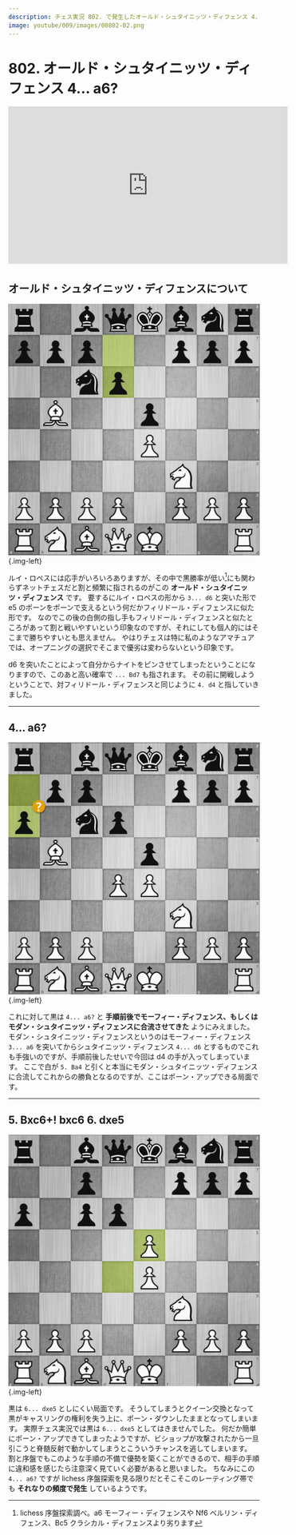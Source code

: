 ```yaml
---
description: チェス実況 802. で発生したオールド・シュタイニッツ・ディフェンス 4... a6? に関する考察です。
image: youtube/009/images/00802-02.png
---
```


# 802. オールド・シュタイニッツ・ディフェンス 4... a6?

<div class="text-center">
    <iframe width="560" height="315" src="https://www.youtube.com/embed/pBfUFSx-Rpk" title="YouTube video player" frameborder="0" allow="accelerometer; autoplay; clipboard-write; encrypted-media; gyroscope; picture-in-picture" allowfullscreen></iframe>
</div>

## オールド・シュタイニッツ・ディフェンスについて
![](./images/00802-01.png){.img-left}

ルイ・ロペスには応手がいろいろありますが、その中で黒勝率が低い[^1]にも関わらずネットチェスだと割と頻繁に指されるのがこの
**オールド・シュタイニッツ・ディフェンス** です。
要するにルイ・ロペスの形から `3... d6` と突いた形で e5 のポーンをポーンで支えるという何だかフィリドール・ディフェンスに似た形です。
なのでこの後の白側の指し手もフィリドール・ディフェンスと似たところがあって割と戦いやすいという印象なのですが、それにしても個人的にはそこまで勝ちやすいとも思えません。
やはりチェスは特に私のようなアマチュアでは、オープニングの選択でそこまで優劣は変わらないという印象です。

d6 を突いたことによって自分からナイトをピンさせてしまったということになりますので、このあと高い確率で `... Bd7` も指されます。
その前に開戦しようということで、対フィリドール・ディフェンスと同じように `4. d4` と指していきました。

---

## 4... a6?
![](./images/00802-02.png){.img-left}

これに対して黒は `4... a6?` と **手順前後でモーフィー・ディフェンス、もしくはモダン・シュタイニッツ・ディフェンスに合流させてきた** ようにみえました。
モダン・シュタイニッツ・ディフェンスというのはモーフィー・ディフェンス `3... a6` を突いてからシュタイニッツ・ディフェンス
`4... d6` とするものでこれも手強いのですが、手順前後したせいで今回は d4 の手が入ってしまっています。
ここで白が `5. Ba4` と引くと本当にモダン・シュタイニッツ・ディフェンスに合流してこれからの勝負となるのですが、ここはポーン・アップできる局面です。

---

## 5. Bxc6+! bxc6 6. dxe5
![](./images/00802-03.png){.img-left}

黒は `6... dxe5` としにくい局面です。
そうしてしまうとクイーン交換となって黒がキャスリングの権利を失う上に、ポーン・ダウンしたままとなってしまいます。
実際チェス実況では黒は `6... dxe5` としてはきませんでした。
何だか簡単にポーン・アップできてしまったようですが、ビショップが攻撃されたから一旦引こうと脊髄反射で動かしてしまうとこういうチャンスを逃してしまいます。
割と序盤でもこのような手順の不備で優勢を築くことができるので、相手の手順に違和感を感じたら注意深く見ていく必要があると思いました。
ちなみにこの `4... a6?` ですが lichess 序盤探索を見る限りだとそこそこのレーティング帯でも **それなりの頻度で発生** しているようです。

[^1]: lichess 序盤探索調べ。a6 モーフィー・ディフェンスや Nf6 ベルリン・ディフェンス、Bc5 クラシカル・ディフェンスより劣ります